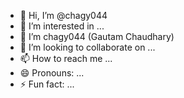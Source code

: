 - 👋 Hi, I’m @chagy044
- 👀 I’m interested in ...
- 🌱 I’m chagy044 (Gautam Chaudhary)
- 💞️ I’m looking to collaborate on ...
- 📫 How to reach me ...
- 😄 Pronouns: ...
- ⚡ Fun fact: ...

<!---
chagy044/chagy044 is a ✨ special ✨ repository because its `README.md` (this file) appears on your GitHub profile.
You can click the Preview link to take a look at your changes.
--->

